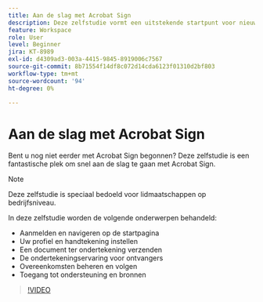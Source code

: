 ```yaml
---
title: Aan de slag met Acrobat Sign
description: Deze zelfstudie vormt een uitstekende startpunt voor nieuwe gebruikers in Acrobat Sign
feature: Workspace
role: User
level: Beginner
jira: KT-8989
exl-id: d4309ad3-003a-4415-9845-8919006c7567
source-git-commit: 8b71554f14df8c072d14cda6123f01310d2bf803
workflow-type: tm+mt
source-wordcount: '94'
ht-degree: 0%

---
```


# Aan de slag met Acrobat Sign

Bent u nog niet eerder met Acrobat Sign begonnen? Deze zelfstudie is een fantastische plek om snel aan de slag te gaan met Acrobat Sign.

>[!NOTE]
>
>Deze zelfstudie is speciaal bedoeld voor lidmaatschappen op bedrijfsniveau.

In deze zelfstudie worden de volgende onderwerpen behandeld:

* Aanmelden en navigeren op de startpagina
* Uw profiel en handtekening instellen
* Een document ter ondertekening verzenden
* De ondertekeningservaring voor ontvangers
* Overeenkomsten beheren en volgen
* Toegang tot ondersteuning en bronnen

>[!VIDEO](https://video.tv.adobe.com/v/3454389?quality=12&learn=on&hidetitle=true&captions=dut)

